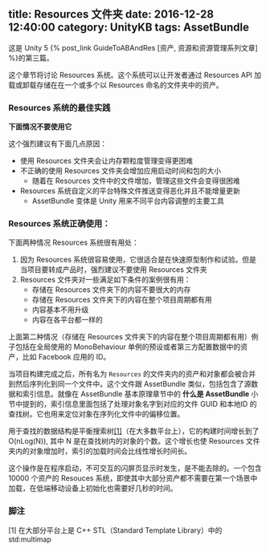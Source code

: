 title: Resources 文件夹
date: 2016-12-28 12:40:00
category: UnityKB
tags: AssetBundle
---

<div style='display:none'>
The Resources folder
----
</div>

<div style='display:none'>
This is the third chapter in a [series of articles covering Assets, Resources and resource management](https://unity3d.com/de/learn/tutorials/topics/best-practices/guide-asset-bundles-and-resources) in Unity 5.
</div>

这是 Unity 5 {% post_link GuideToABAndRes [资产, 资源和资源管理系列文章] %}的第三篇。

<div style='display:none'>
This chapter discusses the Resources system. This is the system that allows developers to store Assets within one or more folders named Resources and to load or unload Objects 
from those Assets at runtime using the Resources API.
</div>

这个章节将讨论 Resources 系统。这个系统可以让开发者通过 Resources API 加载或卸载存储在在一个或多个以 Resources 命名的文件夹中的资产。

<div style='display:none'>
### 2.1. Best Practices for the Resources System
</div>

### Resources 系统的最佳实践

<div style='display:none'>
__Don't use it.__
</div>

__下面情况不要使用它__

<!-- more -->
<div style='display:none'>
This strong recommendation is made for several reasons:

* Use of the Resources folder makes fine-grained memory management more difficult.
* Improper use of Resources folders will increase application startup time and the length of builds.
    * As the number of Resources folders increases, management of the Assets within those folders becomes very difficult.

* The Resources system degrades a project's ability to deliver custom content to specific platforms and eliminates the possibility of incremental content upgrades.

    * AssetBundle Variants are Unity's primary tool for adjusting content on a per-device basis.
</div>

这个强烈建议有下面几点原因：

* 使用 Resources 文件夹会让内存颗粒度管理变得更困难
* 不正确的使用 Resources 文件夹会增加应用启动时间和包的大小
    * 随着在 Resources 文件中的文件增加，管理这些文件会变得很困难
* Resources 系统自定义的平台特殊文件推送变得恶化并且不能增量更新
    * AssetBundle 变体是 Unity 用来不同平台内容调整的主要工具
    
<div style='display:none'>
### 2.2. Proper uses of the Resources system
</div>

### Resources 系统正确使用：

<div style='display:none'>
There are two specific use cases where the Resources system can be helpful without impeding good development practices:
</div>

下面两种情况 Resources 系统很有用处：

<div style='display:none'>
1. Resources is an excellent system for during rapid prototyping and experimentation because it is simple and easy to use. However, when a project moves into full production, it is strongly recommended to eliminate uses of the Resources folder.

2. The Resources folder is also useful in trivial cases, when all of the following conditions are met:

* The content stored in the Resources folder is not memory-intense
* The content is generally required throughout a project's lifetime
* The content rarely requires patching
* The content does not vary across platforms or devices.
</div>

1. 因为 Resources 系统很容易使用，它很适合是在快速原型制作和试验。但是当项目要转成产品时，强烈建议不要使用 Resources 文件夹
2. Resources 文件夹对一些满足如下条件的案例很有用：
    * 存储在 Resources 文件夹下的内容不要很大的内存
    * 存储在 Resources 文件夹下的内容在整个项目周期都有用
    * 内容基本不用升级
    * 内容在各平台都一样的

<div style='display:none'>
Examples of this second case include a globally-used prefab hosting singleton MonoBehaviours or an Asset hosting third-party configuration data, such as a Facebook App ID.
</div>

上面第二种情况（存储在 Resources 文件夹下的内容在整个项目周期都有用）例子包括在全局使用的 MonoBehaviour 单例的预设或者第三方配置数据中的资产，比如 Facebook 应用的 ID。

<div style='display:none'>
### 2.3. Serialization of Resources

The Assets and Objects in all folders named "Resources" are combined into a single serialized file when a project is built. This file also contains metadata and indexing information, similar to an AssetBundle. As described in the [Sidebar: What's in an AssetBundle?](https://unity3d.com/de/learn/tutorials/topics/best-practices/asset-bundle-fundamentals#Whats_in_an_Asset_Bundle) section of the [AssetBundle fundamentals](http://note.youdao.com/https://unity3d.com/de/learn/tutorials/topics/best-practices/asset-bundle-fundamentals) chapter, this indexing information includes a serialized lookup tree that is used to resolve a given Object's name into its appropriate File GUID and Local ID. It is also used to locate the Object at a specific byte offset in the serialized file's body.
</div>

当项目构建完成之后，所有名为 `Resources` 的文件夹内的资产和对象都会被合并到然后序列化到同一个文件中。这个文件跟 AssetBundle 类似，包括包含了源数据和索引信息。就像在 AssetBundle 基本原理章节中的 __什么是 AssetBundle__ 小节中提到的，索引信息里面包括了处理对象名字到对应的文件 GUID 和本地ID 的查找树。它也用来定位对象在序列化文件中的偏移位置。

<div style='display:none'>
As the lookup data structure is (on most platforms) a balanced search tree(1), its construction time grows at an O(N log(N)) rate, where N is the number of Objects indexed within the tree. This growth also causes the index's loading time to grow more-than-linearly as the number of Objects in Resources folders increases.
</div>

用于查找的数据结构是平衡搜索树<a href='#f1'>[1]</a>（在大多数平台上），它的构建时间增长到了 O(nLog(N)), 其中 N 是在查找树内的对象的个数。这个增长也使 Resources 文件夹内的对象增加时，索引的加载时间会比线性增长时间长。

<div style='display:none'>
This operation is unskippable and occurs at application startup time while the initial non-interactive splash screen is displayed. Initializing a Resources system containing 10,000 assets has been observed to consume multiple seconds on low-end mobile devices, even though most of the Objects contained in Resources folders are rarely actually needed to load into an application's first scene.
</div>

这个操作是在程序启动，不可交互的闪屏页显示时发生，是不能去除的。一个包含 10000 个资产的 Resouces 系统，即使其中大部分资产都不需要在第一个场景中加载，在低端移动设备上初始化也需要好几秒的时间。

<div style='display:none'>
### Footnotes
</div>

### 脚注

<div style='display:none'>
On most platforms, it is a std::multimap from the C++ Standard Template Library.  
</div>

<div id='f1'>
[1] 在大部分平台上是 C++ STL（Standard Template Library）中的 std:multimap

</div>